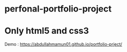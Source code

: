 # perfonal-portfolio-project

# Only html5 and css3


Demo : https://abdullahmamun01.github.io/portfolio-prject/

